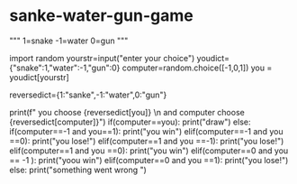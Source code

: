 # sanke-water-gun-game

"""
1=snake
-1=water
0=gun
"""

import random
yourstr=input("enter your choice")
youdict={"snake":1,"water":-1,"gun":0}
computer=random.choice([-1,0,1])
you = youdict[yourstr]

reversedict={1:"sanke",-1:"water",0:"gun"}

print(f" you choose {reversedict[you]} \n and computer choose {reversedict[computer]}")
if(computer==you):
    print("draw")
else:
    if(computer==-1 and you==1):
      print("you win")
    elif(computer==-1 and you ==0):
      print("you lose!")
    elif(computer==1 and you ==-1):
      print("you lose!")
    elif(computer==1 and you ==0):
      print("you win")
    elif(computer==0 and you == -1 ):
     print("yoou win")
    elif(computer==0 and you ==1):
     print("you lose!")
    else:
     print("something went wrong   ")
